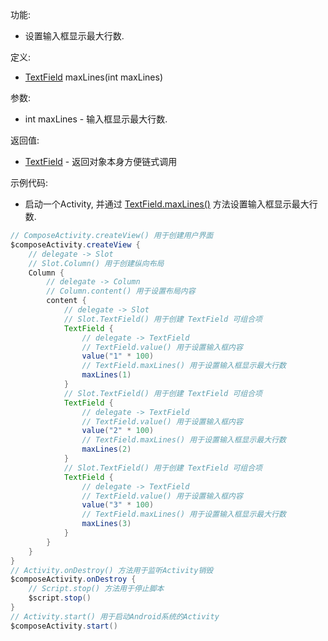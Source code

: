 功能:

+ 设置输入框显示最大行数.

定义:

+ [TextField](/API/UI/Compose/Widget/TextField/README.md) maxLines(int maxLines)

参数:

+ int maxLines - 输入框显示最大行数.

返回值:

+ [TextField](/API/UI/Compose/Widget/TextField/README.md) - 返回对象本身方便链式调用

示例代码:

+ 启动一个Activity, 并通过 [TextField.maxLines()](/API/UI/Compose/Widget/TextField/README.md?id=maxLines)
  方法设置输入框显示最大行数.

```groovy
// ComposeActivity.createView() 用于创建用户界面
$composeActivity.createView {
    // delegate -> Slot
    // Slot.Column() 用于创建纵向布局
    Column {
        // delegate -> Column
        // Column.content() 用于设置布局内容
        content {
            // delegate -> Slot
            // Slot.TextField() 用于创建 TextField 可组合项
            TextField {
                // delegate -> TextField
                // TextField.value() 用于设置输入框内容
                value("1" * 100)
                // TextField.maxLines() 用于设置输入框显示最大行数
                maxLines(1)
            }
            // Slot.TextField() 用于创建 TextField 可组合项
            TextField {
                // delegate -> TextField
                // TextField.value() 用于设置输入框内容
                value("2" * 100)
                // TextField.maxLines() 用于设置输入框显示最大行数
                maxLines(2)
            }
            // Slot.TextField() 用于创建 TextField 可组合项
            TextField {
                // delegate -> TextField
                // TextField.value() 用于设置输入框内容
                value("3" * 100)
                // TextField.maxLines() 用于设置输入框显示最大行数
                maxLines(3)
            }
        }
    }
}
// Activity.onDestroy() 方法用于监听Activity销毁
$composeActivity.onDestroy {
    // Script.stop() 方法用于停止脚本
    $script.stop()
}
// Activity.start() 用于启动Android系统的Activity
$composeActivity.start()
```